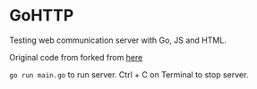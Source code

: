 # GoHTTP
Testing web communication server with Go, JS and HTML.

Original code from forked from [here](https://github.com/rrrCode9/Golang-web-server---Javascript-HTML---HTTP-Communication)

`go run main.go` to run server.
Ctrl + C on Terminal to stop server.